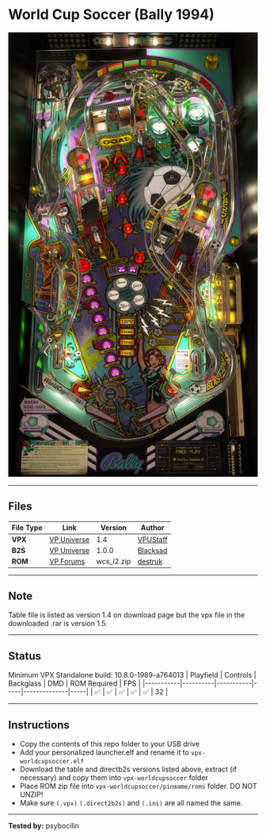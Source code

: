 # World Cup Soccer (Bally 1994)

![Table Preview](../../images/vpx-worldcupsoccer-preview.jpg)

---

## Files
| File Type | Link | Version | Author | 
|-----------|--------|----------|--------------|
| **VPX** | [VP Universe](https://vpuniverse.com/files/file/10534-world-cup-soccer-bally-1994/) | 1.4 | [VPUStaff](https://vpuniverse.com/profile/50-vpustaff/content/?type=downloads_file) |
| **B2S** | [VP Universe](https://vpuniverse.com/files/file/4873-world-cup-soccer-bally-midway-1994/) | 1.0.0 | [Blacksad](https://vpuniverse.com/profile/9127-blacksad/content/?type=downloads_file) |
| **ROM** | [VP Forums](https://www.vpforums.org/index.php?app=downloads&showfile=296) | wcs_l2.zip | [destruk](https://www.vpforums.org/index.php?showuser=5) |

---

## Note 
Table file is listed as version 1.4 on download page but the vpx file in the downloaded .rar is version 1.5.


---

## Status 
Minimum VPX Standalone build: 10.8.0-1989-a764013
| Playfield | Controls | Backglass | DMD | ROM Required | FPS | 
|-----------|----------|-----------|-----|--------------|-----|
| :white_check_mark: | :white_check_mark: | :white_check_mark: | :white_check_mark: | :white_check_mark: | 32 |

---

## Instructions

- Copy the contents of this repo folder to your USB drive
- Add your personalized launcher.elf and rename it to `vpx-worldcupsoccer.elf`
- Download the table and directb2s versions listed above, extract (if necessary) and copy them into `vpx-worldcupsoccer` folder
- Place ROM zip file into `vpx-worldcupsoccer/pinmame/roms` folder. DO NOT UNZIP!
- Make sure `(.vpx)` `(.direct2b2s)` and `(.ini)` are all named the same.

---

**Tested by:** psybocilin
